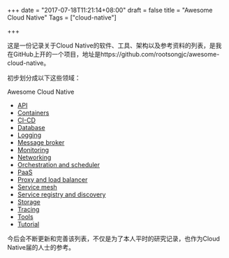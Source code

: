 +++
date = "2017-07-18T11:21:14+08:00"
draft = false
title = "Awesome Cloud Native"
Tags = ["cloud-native"]

+++

这是一份记录关于Cloud Native的软件、工具、架构以及参考资料的列表，是我在GitHub上开的一个项目，地址是https://github.com/rootsongjc/awesome-cloud-native。

初步划分成以下这些领域：

Awesome Cloud Native

- [API](https://github.com/rootsongjc/awesome-cloud-native#api)
- [Containers](https://github.com/rootsongjc/awesome-cloud-native#containers)
- [CI-CD](https://github.com/rootsongjc/awesome-cloud-native#ci-cd)
- [Database](https://github.com/rootsongjc/awesome-cloud-native#database)
- [Logging](https://github.com/rootsongjc/awesome-cloud-native#logging)
- [Message broker](https://github.com/rootsongjc/awesome-cloud-native#message-broker)
- [Monitoring](https://github.com/rootsongjc/awesome-cloud-native#monitoring)
- [Networking](https://github.com/rootsongjc/awesome-cloud-native#networking)
- [Orchestration and scheduler](https://github.com/rootsongjc/awesome-cloud-native#orchestration-and-scheduler)
- [PaaS](https://github.com/rootsongjc/awesome-cloud-native#paas)
- [Proxy and load balancer](https://github.com/rootsongjc/awesome-cloud-native#proxy-and-load-balancer)
- [Service mesh](https://github.com/rootsongjc/awesome-cloud-native#serivce-mesh)
- [Service registry and discovery](https://github.com/rootsongjc/awesome-cloud-native#service-registry-and-discovery)
- [Storage](https://github.com/rootsongjc/awesome-cloud-native#storage)
- [Tracing](https://github.com/rootsongjc/awesome-cloud-native#tracing)
- [Tools](https://github.com/rootsongjc/awesome-cloud-native#tools)
- [Tutorial](https://github.com/rootsongjc/awesome-cloud-native#tutorial)

今后会不断更新和完善该列表，不仅是为了本人平时的研究记录，也作为Cloud Native届的人士的参考。